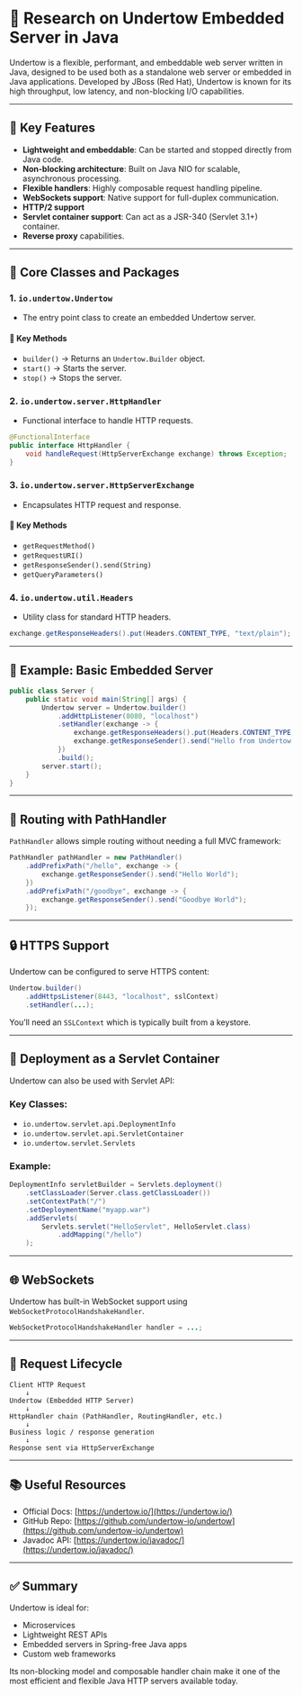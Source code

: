 # 🔬 Research on Undertow Embedded Server in Java

Undertow is a flexible, performant, and embeddable web server written in Java, designed to be used both as a standalone web server or embedded in Java applications. Developed by JBoss (Red Hat), Undertow is known for its high throughput, low latency, and non-blocking I/O capabilities.

---

## 📌 Key Features

* **Lightweight and embeddable**: Can be started and stopped directly from Java code.
* **Non-blocking architecture**: Built on Java NIO for scalable, asynchronous processing.
* **Flexible handlers**: Highly composable request handling pipeline.
* **WebSockets support**: Native support for full-duplex communication.
* **HTTP/2 support**
* **Servlet container support**: Can act as a JSR-340 (Servlet 3.1+) container.
* **Reverse proxy** capabilities.

---

## 🧱 Core Classes and Packages

### 1. `io.undertow.Undertow`

* The entry point class to create an embedded Undertow server.

#### 🔧 Key Methods

* `builder()` → Returns an `Undertow.Builder` object.
* `start()` → Starts the server.
* `stop()` → Stops the server.

### 2. `io.undertow.server.HttpHandler`

* Functional interface to handle HTTP requests.

```java
@FunctionalInterface
public interface HttpHandler {
    void handleRequest(HttpServerExchange exchange) throws Exception;
}
```

### 3. `io.undertow.server.HttpServerExchange`

* Encapsulates HTTP request and response.

#### 🔧 Key Methods

* `getRequestMethod()`
* `getRequestURI()`
* `getResponseSender().send(String)`
* `getQueryParameters()`

### 4. `io.undertow.util.Headers`

* Utility class for standard HTTP headers.

```java
exchange.getResponseHeaders().put(Headers.CONTENT_TYPE, "text/plain");
```

---

## 🧪 Example: Basic Embedded Server

```java
public class Server {
    public static void main(String[] args) {
        Undertow server = Undertow.builder()
            .addHttpListener(8080, "localhost")
            .setHandler(exchange -> {
                exchange.getResponseHeaders().put(Headers.CONTENT_TYPE, "text/plain");
                exchange.getResponseSender().send("Hello from Undertow!");
            })
            .build();
        server.start();
    }
}
```

---

## 🔄 Routing with PathHandler

`PathHandler` allows simple routing without needing a full MVC framework:

```java
PathHandler pathHandler = new PathHandler()
    .addPrefixPath("/hello", exchange -> {
        exchange.getResponseSender().send("Hello World");
    })
    .addPrefixPath("/goodbye", exchange -> {
        exchange.getResponseSender().send("Goodbye World");
    });
```

---

## 🔒 HTTPS Support

Undertow can be configured to serve HTTPS content:

```java
Undertow.builder()
    .addHttpsListener(8443, "localhost", sslContext)
    .setHandler(...);
```

You’ll need an `SSLContext` which is typically built from a keystore.

---

## 🔌 Deployment as a Servlet Container

Undertow can also be used with Servlet API:

### Key Classes:

* `io.undertow.servlet.api.DeploymentInfo`
* `io.undertow.servlet.api.ServletContainer`
* `io.undertow.servlet.Servlets`

### Example:

```java
DeploymentInfo servletBuilder = Servlets.deployment()
    .setClassLoader(Server.class.getClassLoader())
    .setContextPath("/")
    .setDeploymentName("myapp.war")
    .addServlets(
        Servlets.servlet("HelloServlet", HelloServlet.class)
            .addMapping("/hello")
    );
```

---

## 🌐 WebSockets

Undertow has built-in WebSocket support using `WebSocketProtocolHandshakeHandler`.

```java
WebSocketProtocolHandshakeHandler handler = ...;
```

---

## 🔁 Request Lifecycle

```text
Client HTTP Request
    ↓
Undertow (Embedded HTTP Server)
    ↓
HttpHandler chain (PathHandler, RoutingHandler, etc.)
    ↓
Business logic / response generation
    ↓
Response sent via HttpServerExchange
```

---

## 📚 Useful Resources

* Official Docs: [https://undertow.io/](https://undertow.io/)
* GitHub Repo: [https://github.com/undertow-io/undertow](https://github.com/undertow-io/undertow)
* Javadoc API: [https://undertow.io/javadoc/](https://undertow.io/javadoc/)

---

## ✅ Summary

Undertow is ideal for:

* Microservices
* Lightweight REST APIs
* Embedded servers in Spring-free Java apps
* Custom web frameworks

Its non-blocking model and composable handler chain make it one of the most efficient and flexible Java HTTP servers available today.
